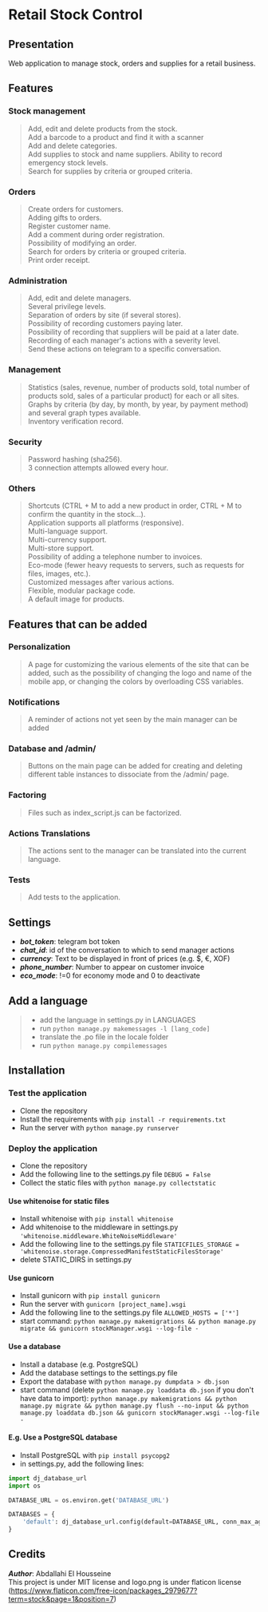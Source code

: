 # Retail Stock Control

## Presentation
Web application to manage stock, orders and supplies for a retail business.

## Features
### Stock management
> Add, edit and delete products from the stock.  
> Add a barcode to a product and find it with a scanner  
> Add and delete categories.  
> Add supplies to stock and name suppliers. 
> Ability to record emergency stock levels.  
> Search for supplies by criteria or grouped criteria.  

### Orders
> Create orders for customers.  
> Adding gifts to orders.  
> Register customer name.  
> Add a comment during order registration.  
> Possibility of modifying an order.  
> Search for orders by criteria or grouped criteria.  
> Print order receipt.

### Administration
> Add, edit and delete managers.  
> Several privilege levels.  
> Separation of orders by site (if several stores).  
> Possibility of recording customers paying later.  
> Possibility of recording that suppliers will be paid at a later date.      
> Recording of each manager's actions with a severity level.  
> Send these actions on telegram to a specific conversation.  

### Management
> Statistics (sales, revenue, number of products sold, total number of products sold, sales of a particular product) for each or all sites.    
> Graphs by criteria (by day, by month, by year, by payment method) and several graph types available.  
> Inventory verification record.  

### Security
> Password hashing (sha256).  
> 3 connection attempts allowed every hour.  

### Others
> Shortcuts (CTRL + M to add a new product in order, CTRL + M to confirm the quantity in the stock...).  
> Application supports all platforms (responsive).  
> Multi-language support.  
> Multi-currency support.  
> Multi-store support.  
> Possibility of adding a telephone number to invoices.  
> Eco-mode (fewer heavy requests to servers, such as requests for files, images, etc.).  
> Customized messages after various actions.  
> Flexible, modular package code.  
> A default image for products.  


## Features that can be added
### Personalization
> A page for customizing the various elements of the site that can be added, such as the possibility of changing the 
> logo and name of the mobile app, or changing the colors by overloading CSS variables.  

### Notifications
> A reminder of actions not yet seen by the main manager can be added

### Database and /admin/
> Buttons on the main page can be added for creating and deleting different table 
> instances to dissociate from the /admin/ page.

### Factoring
> Files such as index_script.js can be factorized.

### Actions Translations
> The actions sent to the manager can be translated into the current language.

### Tests
> Add tests to the application.

## Settings
- __*bot_token*__: telegram bot token
- __*chat_id*__: id of the conversation to which to send manager actions
- __*currency*__: Text to be displayed in front of prices (e.g. $, €, XOF)
- __*phone_number*__: Number to appear on customer invoice
- __*eco_mode*__: !=0 for economy mode and 0 to deactivate

## Add a language
> - add the language in settings.py in LANGUAGES  
> - run ```python manage.py makemessages -l [lang_code]```  
> - translate the .po file in the locale folder  
> - run ```python manage.py compilemessages```  

## Installation
### Test the application
- Clone the repository
- Install the requirements with ```pip install -r requirements.txt```
- Run the server with ```python manage.py runserver```

### Deploy the application
- Clone the repository
- Add the following line to the settings.py file ```DEBUG = False```
- Collect the static files with ```python manage.py collectstatic```
#### Use whitenoise for static files
- Install whitenoise with ```pip install whitenoise```
- Add whitenoise to the middleware in settings.py ```'whitenoise.middleware.WhiteNoiseMiddleware'```
- Add the following line to the settings.py file ```STATICFILES_STORAGE = 'whitenoise.storage.CompressedManifestStaticFilesStorage'```
- delete STATIC_DIRS in settings.py
#### Use gunicorn
- Install gunicorn with ```pip install gunicorn```
- Run the server with ```gunicorn [project_name].wsgi```
- Add the following line to the settings.py file ```ALLOWED_HOSTS = ['*']```
- start command: ```python manage.py makemigrations && python manage.py migrate && gunicorn stockManager.wsgi --log-file -```
#### Use a database
- Install a database (e.g. PostgreSQL)
- Add the database settings to the settings.py file
- Export the database with ```python manage.py dumpdata > db.json```
- start command (delete ```python manage.py loaddata db.json``` if you don't have data to import): ```python manage.py makemigrations && python manage.py migrate && python manage.py flush --no-input && python manage.py loaddata db.json && gunicorn stockManager.wsgi --log-file -```
#### E.g. Use a PostgreSQL database
- Install PostgreSQL with ```pip install psycopg2```
- in settings.py, add the following lines:
```python
import dj_database_url
import os

DATABASE_URL = os.environ.get('DATABASE_URL')

DATABASES = {
    'default': dj_database_url.config(default=DATABASE_URL, conn_max_age=1800),
}
```



## Credits
__*Author*__: Abdallahi El Housseine  
This project is under MIT license and logo.png is under flaticon license
(https://www.flaticon.com/free-icon/packages_2979677?term=stock&page=1&position=7)
